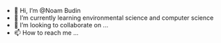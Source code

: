 - 👋 Hi, I’m @Noam Budin
- 🌱 I’m currently learning environmental science and computer science
- 💞️ I’m looking to collaborate on ...
- 📫 How to reach me ...

<!---
nbsixtlj/nbsixtlj is a ✨ special ✨ repository because its `README.md` (this file) appears on your GitHub profile.
You can click the Preview link to take a look at your changes.
--->
